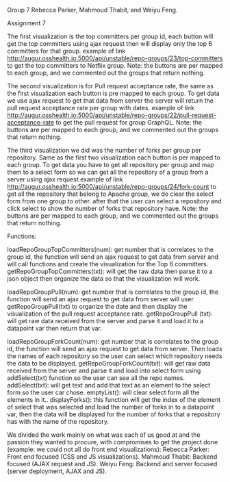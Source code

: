 Group 7 
Rebecca Parker, Mahmoud Thabit, and Weiyu Feng. 

Assignment 7

The first visualization is the top committers per group id, each button will get the top committers using ajax request then will display only the top 6 committers for that group. example of link http://augur.osshealth.io:5000/api/unstable/repo-groups/23/top-committers to get the top committers to Netflix group. Note: the buttons are per mapped to each group, and we commented out the groups that return nothing.

The second visualization is for Pull request acceptance rate, the same as the first visualization each button is pre mapped to each group. To get data we use ajax request to get that data from server the server will return the pull request acceptance rate per group with dates. example of link http://augur.osshealth.io:5000/api/unstable/repo-groups/22/pull-request-acceptance-rate to get the pull request for group GraphQL. Note: the buttons are per mapped to each group, and we commented out the groups that return nothing.

The third visualization we did was the number of forks per group per repository. Same as the first two visualization each button is per mapped to each group. To get data you have to get all repository per group and map them to a select form so we can get all the repository of a group from a server using ajax request example of link http://augur.osshealth.io:5000/api/unstable/repo-groups/24/fork-count to get all the repository that belong to Apache group, we do clear the select form from one group to other. after that the user can select a repository and click select to show the number of forks that repository have. Note: the buttons are per mapped to each group, and we commented out the groups that return nothing.

Functions: 

loadRepoGroupTopCommitters(num): get number that is correlates to the group id, the function will send an ajax request to get data from server and will call functions and create the visualization for the Top 6 committers.
getRepoGroupTopCommitters(txt): will get the raw data then parse it to a json object then organize the data so that the visualization will work.

loadRepoGroupPull(num): get number that is correlates to the group id, the function will send an ajax request to get data from server will user getRepoGroupPull(txt) to organize the date and then display the visualization of the pull request acceptance rate. 
getRepoGroupPull (txt): will get raw data received from the server and parse it and load it to a datapoint var then return that var.

loadRepoGroupForkCount(num): get number that is correlates to the group id, the function will send an ajax request to get data from server. Then loads the names of each repository so the user can select which repository needs the data to be displayed.
getRepoGroupForkCount(txt): will get raw data received from the server and parse it and load into select form using addSelect(txt) function so the user can see all the repo names.
addSelect(txt): will get text and add that text as an element to the select form so the user car chose. 
emptyList(): will clear select form all the elements in it..
displayForks(): this function will get the index of the element of select that was selected and load the number of forks in to a datapoint var, then the data will be displayed for the number of forks that a repository has with the name of the repository.


We divided the work mainly on what was each of us good at and the passion they wanted to procure, with compromises to get the project done (example: we could not all do front end visualizations):
Rebecca Parker: Front end focused (CSS and JS visualizations).
Mahmoud Thabit: Backend focused (AJAX request and JS).
Weiyu Feng: Backend and server focused (server deployment, AJAX and JS).
